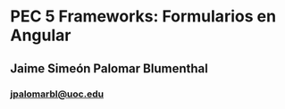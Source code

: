 # PEC 5 Frameworks: Formularios en Angular
## Jaime Simeón Palomar Blumenthal
### jpalomarbl@uoc.edu

